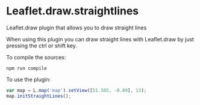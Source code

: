 # Leaflet.draw.straightlines
Leaflet.draw plugin that allows you to draw straight lines

When using this plugin you can draw straight lines with Leaflet.draw by just pressing the ctrl or shift key.

To compile the sources:

```
npm run compile
```

To use the plugin:
``` javascript
var map = L.map('map').setView([51.505, -0.09], 13);
map.initStraightLines();
```
